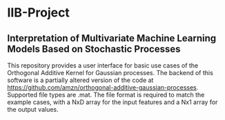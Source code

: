 # IIB-Project

## Interpretation of Multivariate Machine Learning Models Based on Stochastic Processes

This repository provides a user interface for basic use cases of the Orthogonal Additive Kernel for Gaussian processes.
The backend of this software is a partially altered version of the code
at https://github.com/amzn/orthogonal-additive-gaussian-processes.
Supported file types are .mat. The file format is required to match the example cases, with a NxD array for the input
features and a Nx1 array for the output values.
